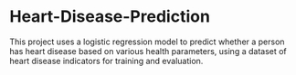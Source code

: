 # Heart-Disease-Prediction
This project uses a logistic regression model to predict whether a person has heart disease based on various health parameters, using a dataset of heart disease indicators for training and evaluation.
